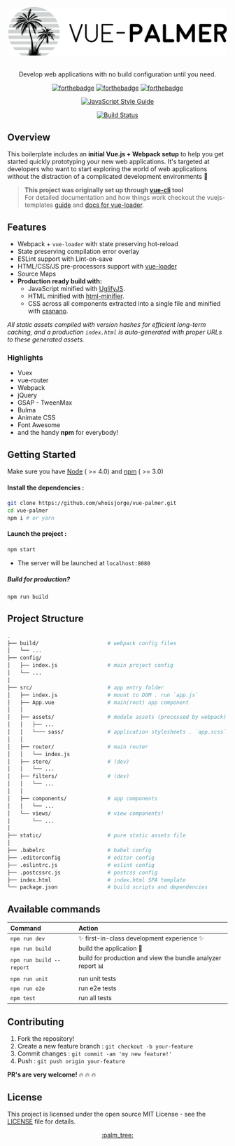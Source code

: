 
<div align="center">
<br>
<img width="500" src="./docs/header.png" alt="vue-palmer" />
<br>
<br>
</div>

<p align="center" color="#ccc">Develop web applications with no build configuration until you need.</p>

<div align="center">

[![forthebadge](http://forthebadge.com/images/badges/made-with-vue.svg)](https://vuejs.org) [![forthebadge](http://forthebadge.com/images/badges/uses-js.svg)](https://webpack.js.org) [![forthebadge](http://forthebadge.com/images/badges/designed-in-ms-paint.svg)](http://www.whoisjorge.me)

[![JavaScript Style Guide](https://cdn.rawgit.com/standard/standard/master/badge.svg)](https://github.com/standard/standard)

</div>

<div align="center">
  <a href="https://travis-ci.org/whoisjorge/vue-palmer"> <img src ="https://travis-ci.org/whoisjorge/vue-palmer.svg?branch=master" alt="Build Status"/></a>
</div>




## Overview
This boilerplate includes an **initial Vue.js + Webpack setup** to help you get started quickly prototyping your new web applications. It's targeted at developers who want to start exploring the world of web applications without the distraction of a complicated development environments :crocodile:

> **This project was originally set up through [vue-cli](https://github.com/vuejs/vue-cli) tool** <br> For detailed documentation and how things work checkout the vuejs-templates [guide](http://vuejs-templates.github.io/webpack/) and [docs for vue-loader](http://vuejs.github.io/vue-loader).


## Features

- Webpack + `vue-loader` with state preserving hot-reload
- State preserving compilation error overlay
- ESLint support with Lint-on-save
- HTML/CSS/JS pre-processors support with [vue-loader](https://vue-loader.vuejs.org)
- Source Maps
- **Production ready build with:**
  - JavaScript minified with [UglifyJS](https://github.com/mishoo/UglifyJS2).
  - HTML minified with [html-minifier](https://github.com/kangax/html-minifier).
  - CSS across all components extracted into a single file and minified with [cssnano](https://github.com/ben-eb/cssnano).

_All static assets compiled with version hashes for efficient long-term caching, and a production `index.html` is auto-generated with proper URLs to these generated assets._


### Highlights

- Vuex
- vue-router
- Webpack
- jQuery
- GSAP - TweenMax
- Bulma
- Animate CSS
- Font Awesome
- and the handy __npm__ for everybody!


## Getting Started

Make sure you have [Node](https://nodejs.org) ( >= 4.0) and [npm](https://www.npmjs.com/) ( >= 3.0) 

#### Install the dependencies :

```bash
git clone https://github.com/whoisjorge/vue-palmer.git
cd vue-palmer
npm i # or yarn
```

#### Launch the project :

```bash
npm start
```
+ The server will be launched at `localhost:8080`

##### Build for production?
```bash
npm run build
```


## Project Structure

``` bash
.
├── build/                      # webpack config files
│   └── ...
├── config/
│   ├── index.js                # main project config
│   └── ...
│
├── src/                        # app entry folder
│   ├── index.js                # mount to DOM . run `app.js`
│   ├── App.vue                 # main(root) app component
│   │
│   ├── assets/                 # module assets (processed by webpack)
│   │   ├── ...               
│   │   └─── sass/              # application stylesheets . `app.scss`
│   │
│   ├── router/                 # main router
│   │   └── index.js
│   ├── store/                  # (dev)
│   │   └── ...
│   ├── filters/                # (dev)
│   │   └── ...
│   │
│   ├── components/             # app components
│   │   └── ...
│   └── views/                  # view components!
│       └── ...
│
├── static/                     # pure static assets file
│
├── .babelrc                    # babel config
├── .editorconfig               # editor config
├── .eslintrc.js                # eslint config
├── .postcssrc.js               # postcss config
├── index.html                  # index.html SPA template
└── package.json                # build scripts and dependencies
```


## Available commands

| Command                     | Action                                                                     |
|:----------------------------|:-------------------------------------------------------------------------  |
| `npm run dev`               |  :sparkles: first-in-class development experience :sparkles:               |
| `npm run build`             |  build the application :hammer:                                            |
| `npm run build --report`    |  build for production and view the bundle analyzer report :bar_chart:      |
| `npm run unit`              |  run unit tests                                                            |
| `npm run e2e`               |  run e2e tests                                                             |
| `npm test`                  |  run all tests                                                             |


## Contributing

1. Fork the repository!
2. Create a new feature branch : `git checkout -b your-feature`
3. Commit changes : `git commit -am 'my new feature!'`
4. Push : `git push origin your-feature`

**PR's are very welcome!** :fire: :fire: :fire:


## License
This project is licensed under the open source MIT License - see the [LICENSE] file for details.


<div align="center"><a href="#readme">:palm_tree:</a></div>


[LICENSE]: ./LICENSE
[CONTRIBUTORS]: /contributors
